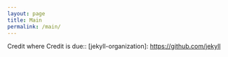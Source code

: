 ```yaml
---
layout: page
title: Main
permalink: /main/
---
```


Credit where Credit is due:: [jekyll-organization]: https://github.com/jekyll
